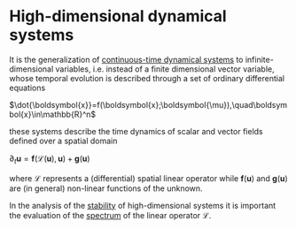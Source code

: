 # High-dimensional dynamical systems

It is the generalization of [continuous-time dynamical systems](ContinuousTimeSystem.md) to infinite-dimensional variables, i.e. instead of a finite dimensional vector variable, whose temporal evolution is described through a set of ordinary differential equations

$\dot{\boldsymbol{x}}=f(\boldsymbol{x};\boldsymbol{\mu}),\quad\boldsymbol{x}\in\mathbb{R}^n$

these systems describe the time dynamics of scalar and vector fields defined over a spatial domain

$\partial_t \boldsymbol{u} = \boldsymbol{f}(\mathcal{L}(\boldsymbol{u}),\boldsymbol{u}) + \boldsymbol{g}(\boldsymbol{u})$

where $\mathcal{L}$ represents a (differential) spatial linear operator while $\boldsymbol{f}(\boldsymbol{u})$ and $\boldsymbol{g}(\boldsymbol{u})$ are (in general) non-linear functions of the unknown.

In the analysis of the [stability](https://en.wikipedia.org/wiki/Stability_theory) of high-dimensional systems it is important the evaluation of the [spectrum](https://math.stackexchange.com/questions/2117107/spectrum-of-the-derivative-operator) of the linear operator $\mathcal{L}$.
